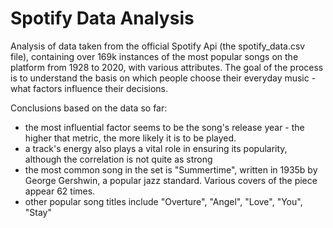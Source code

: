 # Spotify Data Analysis
Analysis of data taken from the official Spotify Api (the spotify_data.csv file), containing over 169k instances of the most popular songs on the platform 
from 1928 to 2020, with various attributes. The goal of the process is to understand the basis on which people choose their 
everyday music - what factors influence their decisions. 

Conclusions based on the data so far:

- the most influential factor seems to be the song's release year - the higher that metric, the more likely it is to be played.
- a track's energy also plays a vital role in ensuring its popularity, although the correlation is not quite as strong 
- the most common song in the set is "Summertime", written in 1935b by George Gershwin, a popular jazz standard. Various covers of the piece appear 62 times. 
- other popular song titles include "Overture", "Angel", "Love", "You", "Stay"
